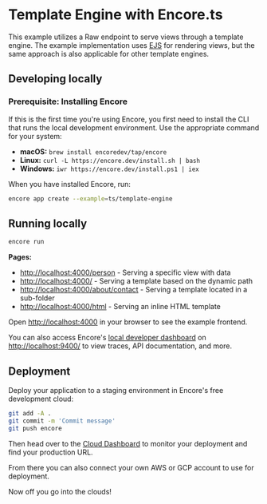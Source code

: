 # Template Engine with Encore.ts

This example utilizes a Raw endpoint to serve views through a template engine. The example implementation uses [EJS](https://ejs.co/) for rendering views, but the same approach is also applicable for other template engines.

## Developing locally

### Prerequisite: Installing Encore

If this is the first time you're using Encore, you first need to install the CLI that runs the local development
environment. Use the appropriate command for your system:

- **macOS:** `brew install encoredev/tap/encore`
- **Linux:** `curl -L https://encore.dev/install.sh | bash`
- **Windows:** `iwr https://encore.dev/install.ps1 | iex`

When you have installed Encore, run:

```bash
encore app create --example=ts/template-engine
```

## Running locally

```bash
encore run
```

**Pages:**

- <http://localhost:4000/person> - Serving a specific view with data
- <http://localhost:4000/> - Serving a template based on the dynamic path
- <http://localhost:4000/about/contact> - Serving a template located in a sub-folder
- <http://localhost:4000/html> - Serving an inline HTML template

Open [http://localhost:4000](http://localhost:4000) in your browser to see the example frontend.

You can also access Encore's [local developer dashboard](https://encore.dev/docs/observability/dev-dash) on <http://localhost:9400/> to view traces, API documentation, and more.

## Deployment

Deploy your application to a staging environment in Encore's free development cloud:

```bash
git add -A .
git commit -m 'Commit message'
git push encore
```

Then head over to the [Cloud Dashboard](https://app.encore.dev) to monitor your deployment and find your production URL.

From there you can also connect your own AWS or GCP account to use for deployment.

Now off you go into the clouds!
